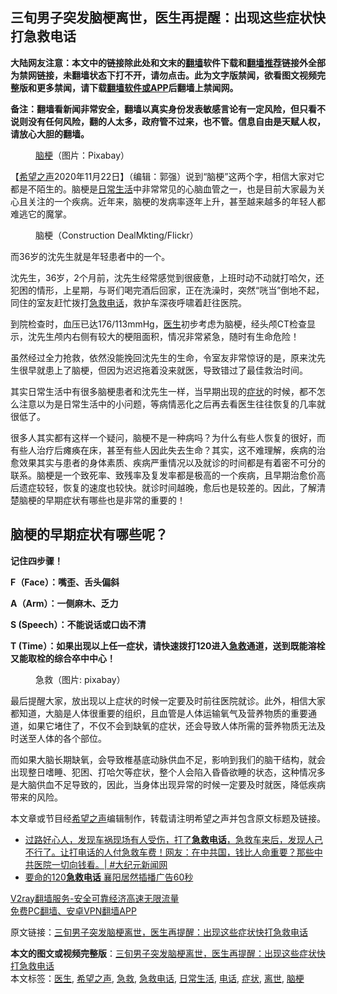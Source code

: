  <h2>三旬男子突发脑梗离世，医生再提醒：出现这些症状快打急救电话</h2> <p class="notice"><b>大陆网友注意：本文中的链接除此处和文末的<a href="https://github.com/bannedbook/fanqiang" >翻墙</a>软件下载和<a href="https://github.com/killgcd/justmysocks/blob/master/README.md">翻墙推荐</a>链接外全部为禁网链接，未翻墙状态下打不开，请勿点击。此为文字版禁闻，欲看图文视频完整版和更多禁闻，请下载<a href="https://github.com/bannedbook/fanqiang">翻墙软件或APP</a>后翻墙上禁闻网。</p><p>备注：翻墙看新闻非常安全，翻墙以真实身份发表敏感言论有一定风险，但只看不说则没有任何风险，翻的人太多，政府管不过来，也不管。信息自由是天赋人权，请放心大胆的翻墙。</b></p>  <div class="entry"> <figure><figcaption><a href="https://www.bannedbook.org/bnews/tag/%e8%84%91%e6%a2%97/" class="st_tag internal_tag" rel="tag" title="标签 脑梗 下的日志">脑梗</a>（图片：Pixabay）</figcaption></figure> <p>【<span class='wp_keywordlink_affiliate'><a href="https://www.soundofhope.org" title="希望之声" target="_blank">希望之声</a></span>2020年11月22日】（编辑：郭强）说到“脑梗”这两个字，相信大家对它都是不陌生的。脑梗是<a href="https://www.bannedbook.org/bnews/tag/%e6%97%a5%e5%b8%b8%e7%94%9f%e6%b4%bb/" class="st_tag internal_tag" rel="tag" title="标签 日常生活 下的日志">日常生活</a>中非常常见的心脑血管之一，也是目前大家最为关心且关注的一个疾病。近年来，脑梗的发病率逐年上升，甚至越来越多的年轻人都难逃它的魔掌。</p> <figure><figcaption>脑梗（Construction DealMkting/Flickr）</figcaption></figure> <p>而36岁的沈先生就是年轻患者中的一个。</p> <p>沈先生，36岁，2个月前，沈先生经常感觉到很疲惫，上班时动不动就打哈欠，还犯困的情形，上星期，与哥们喝完酒后回家，正在洗澡时，突然“咣当”倒地不起，同住的室友赶忙拨打<a href="https://www.bannedbook.org/bnews/tag/%E6%80%A5%E6%95%91%E7%94%B5%E8%AF%9D/" class="st_tag internal_tag" rel="tag" title="标签 急救电话 下的日志">急救电话</a>，救护车深夜呼啸着赶往医院。</p> <p>到院检查时，血压已达176/113mmHg，<a href="https://www.bannedbook.org/bnews/tag/%e5%8c%bb%e7%94%9f/" class="st_tag internal_tag" rel="tag" title="标签 医生 下的日志">医生</a>初步考虑为脑梗，经头颅CT检查显示，沈先生颅内右侧有较大的梗阻面积，情况非常紧急，随时有生命危险！</p>  <p>虽然经过全力抢救，依然没能挽回沈先生的生命，令室友非常惊讶的是，原来沈先生很早就患上了脑梗，但因为迟迟拖着没来就医，导致错过了最佳救治时间。</p> <p>其实日常生活中有很多脑梗患者和沈先生一样，当早期出现的<a href="https://www.bannedbook.org/bnews/tag/%E7%97%87%E7%8A%B6/" class="st_tag internal_tag" rel="tag" title="标签 症状 下的日志">症状</a>的时候，都不怎么注意以为是日常生活中的小问题，等病情恶化之后再去看医生往往恢复的几率就很低了。</p> <p>很多人其实都有这样一个疑问，脑梗不是一种病吗？为什么有些人恢复的很好，而有些人治疗后瘫痪在床，甚至有些人因此失去生命？其实，这不难理解，疾病的治愈效果其实与患者的身体素质、疾病严重情况以及就诊的时间都是有着密不可分的联系。脑梗是一个致死率、致残率及复发率都是极高的一个疾病，且早期治愈价高后遗症较轻，恢复的速度也较快。就诊时间越晚，愈后也是较差的。因此，了解清楚脑梗的早期症状有哪些也是非常的重要的！</p> <h2>脑梗的早期症状有哪些呢？</h2> <p><strong>记住四步骤！</strong></p>  <p><strong>F（Face）：嘴歪、舌头偏斜</strong></p> <p><strong>A（Arm）：一侧麻木、乏力</strong></p> <p><strong>S (Speech）：不能说话或口齿不清</strong></p> <p><strong>T (Time）：如果出现以上任一症状，请快速拨打120进入<a href="https://www.bannedbook.org/bnews/tag/%E6%80%A5%E6%95%91/" class="st_tag internal_tag" rel="tag" title="标签 急救 下的日志">急救</a>通道，送到既能溶栓又能取栓的综合卒中中心！</strong></p>  <figure><figcaption>急救（图片: pixabay）</figcaption></figure> <p>最后提醒大家，放出现以上症状的时候一定要及时前往医院就诊。此外，相信大家都知道，大脑是人体很重要的组织，且血管是人体运输氧气及营养物质的重要通道，如果它堵住了，不仅不会到缺氧的症状，还会导致人体所需的营养物质无法及时送至人体的各个部位。</p> <p>而如果大脑长期缺氧，会导致椎基底动脉供血不足，影响到我们的脑干结构，就会出现整日嗜睡、犯困、打哈欠等症状，整个人会陷入昏昏欲睡的状态，这种情况多是大脑供血不足导致的，因此，当身体出现异常的时候一定要及时就医，降低疾病带来的风险。</p> <p>本文章或节目经<a href="https://www.bannedbook.org/bnews/tag/%e5%b8%8c%e6%9c%9b%e4%b9%8b%e5%a3%b0/" class="st_tag internal_tag" rel="tag" title="标签 希望之声 下的日志">希望之声</a>编辑制作，转载请注明希望之声并包含原文标题及链接。</p> <ul class='op-related-articles' title='相关阅读'> <li><a href='https://www.bannedbook.org/bnews/bannedvideo/20200924/1402261.html' target='_blank'>过路好心人，发现车祸现场有人受伤，打了<b>急救电话</b>，急救车来后，发现人己不行了。让打电话的人付急救车费！网友：在中共国，钱比人命重要？那些中共医院一切向钱看。| #大纪元新闻网</a></li> <li><a href='https://www.bannedbook.org/bnews/cnnews/aboluonews/20130524/131580.html' target='_blank'>要命的120<b>急救电话</b> 襄阳居然插播广告60秒</a></li> </ul> <p class="texttj"> <a href="https://www.bannedbook.org/forum23/topic22702.html" target="_blank">V2ray翻墙服务-安全可靠经济高速无限流量</a><br/> <a href="https://github.com/bannedbook/fanqiang/wiki/%E7%A6%81%E9%97%BB%E7%BD%91%E5%AE%89%E5%8D%93%E7%BF%BB%E5%A2%99%E6%96%B0%E9%97%BBAPP" target="_blank">免费PC翻墙、安卓VPN翻墙APP</a></p><p>原文链接：<a class="src_link"  href="https://www.soundofhope.org/post/445027" target="_blank">三旬男子突发脑梗离世，医生再提醒：出现这些症状快打急救电话</a></p> <a name='sharetosocial'></a>       <div><b>本文的图文或视频完整版</b>：<a href='https://www.bannedbook.org/bnews/comments/20201122/1435106.html'>三旬男子突发脑梗离世，医生再提醒：出现这些症状快打急救电话</a></div>  </div><!--END ENTRY--> <div class="postfooter"> <div>本文标签：<a href="https://www.bannedbook.org/bnews/tag/%e5%8c%bb%e7%94%9f/" rel="tag">医生</a>, <a href="https://www.bannedbook.org/bnews/tag/%e5%b8%8c%e6%9c%9b%e4%b9%8b%e5%a3%b0/" rel="tag">希望之声</a>, <a href="https://www.bannedbook.org/bnews/tag/%E6%80%A5%E6%95%91/" rel="tag">急救</a>, <a href="https://www.bannedbook.org/bnews/tag/%E6%80%A5%E6%95%91%E7%94%B5%E8%AF%9D/" rel="tag">急救电话</a>, <a href="https://www.bannedbook.org/bnews/tag/%e6%97%a5%e5%b8%b8%e7%94%9f%e6%b4%bb/" rel="tag">日常生活</a>, <a href="https://www.bannedbook.org/bnews/tag/%e7%94%b5%e8%af%9d/" rel="tag">电话</a>, <a href="https://www.bannedbook.org/bnews/tag/%E7%97%87%E7%8A%B6/" rel="tag">症状</a>, <a href="https://www.bannedbook.org/bnews/tag/%E7%A6%BB%E4%B8%96/" rel="tag">离世</a>, <a href="https://www.bannedbook.org/bnews/tag/%e8%84%91%e6%a2%97/" rel="tag">脑梗</a></div>  </div><!--END POSTFOOTER--> 